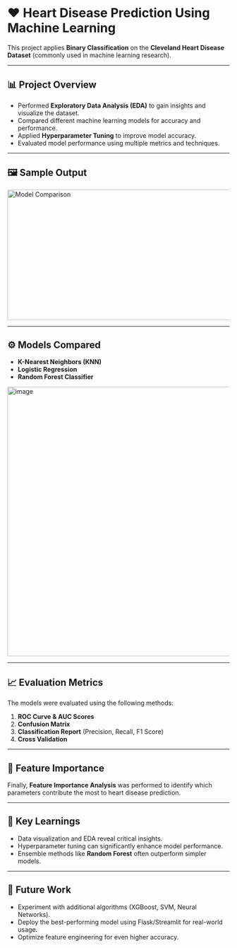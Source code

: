 # ❤️ Heart Disease Prediction Using Machine Learning

This project applies **Binary Classification** on the **Cleveland Heart Disease Dataset** (commonly used in machine learning research).

---

## 📊 Project Overview
- Performed **Exploratory Data Analysis (EDA)** to gain insights and visualize the dataset.
- Compared different machine learning models for accuracy and performance.
- Applied **Hyperparameter Tuning** to improve model accuracy.
- Evaluated model performance using multiple metrics and techniques.

---

## 🖼️ Sample Output
<img width="577" height="295" alt="Model Comparison" src="https://github.com/user-attachments/assets/e07a8193-7f73-4ae2-baa9-d950349c7247" />

---

## ⚙️ Models Compared
- **K-Nearest Neighbors (KNN)**
- **Logistic Regression**
- **Random Forest Classifier**

<img width="819" height="610" alt="image" src="https://github.com/user-attachments/assets/7ff51611-cfa0-4269-b62a-49a2a663f7f4" />



---

## 📈 Evaluation Metrics
The models were evaluated using the following methods:

1. **ROC Curve & AUC Scores**  
2. **Confusion Matrix**  
3. **Classification Report** (Precision, Recall, F1 Score)  
4. **Cross Validation**  

---

## 🌟 Feature Importance
Finally, **Feature Importance Analysis** was performed to identify which parameters contribute the most to heart disease prediction.

---

## 🧾 Key Learnings
- Data visualization and EDA reveal critical insights.  
- Hyperparameter tuning can significantly enhance model performance.  
- Ensemble methods like **Random Forest** often outperform simpler models.  

---

## 🚀 Future Work
- Experiment with additional algorithms (XGBoost, SVM, Neural Networks).  
- Deploy the best-performing model using Flask/Streamlit for real-world usage.  
- Optimize feature engineering for even higher accuracy.  

